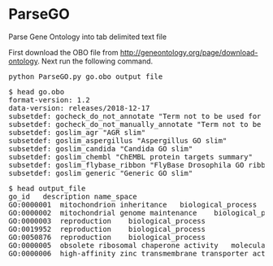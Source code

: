 # ParseGO
Parse Gene Ontology into tab delimited text file

First download the OBO file from http://geneontology.org/page/download-ontology. Next run the following command.

<pre>
python ParseGO.py go.obo output_file
</pre>
<pre>
$ head go.obo
format-version: 1.2
data-version: releases/2018-12-17
subsetdef: gocheck_do_not_annotate "Term not to be used for direct annotation"
subsetdef: gocheck_do_not_manually_annotate "Term not to be used for direct manual annotation"
subsetdef: goslim_agr "AGR slim"
subsetdef: goslim_aspergillus "Aspergillus GO slim"
subsetdef: goslim_candida "Candida GO slim"
subsetdef: goslim_chembl "ChEMBL protein targets summary"
subsetdef: goslim_flybase_ribbon "FlyBase Drosophila GO ribbon slim"
subsetdef: goslim_generic "Generic GO slim"
</pre>
<pre>
$ head output_file
go_id	description	name_space
GO:0000001	mitochondrion inheritance	biological_process
GO:0000002	mitochondrial genome maintenance	biological_process
GO:0000003	reproduction	biological_process
GO:0019952	reproduction	biological_process
GO:0050876	reproduction	biological_process
GO:0000005	obsolete ribosomal chaperone activity	molecular_function
GO:0000006	high-affinity zinc transmembrane transporter activity	molecular_function
</pre>

